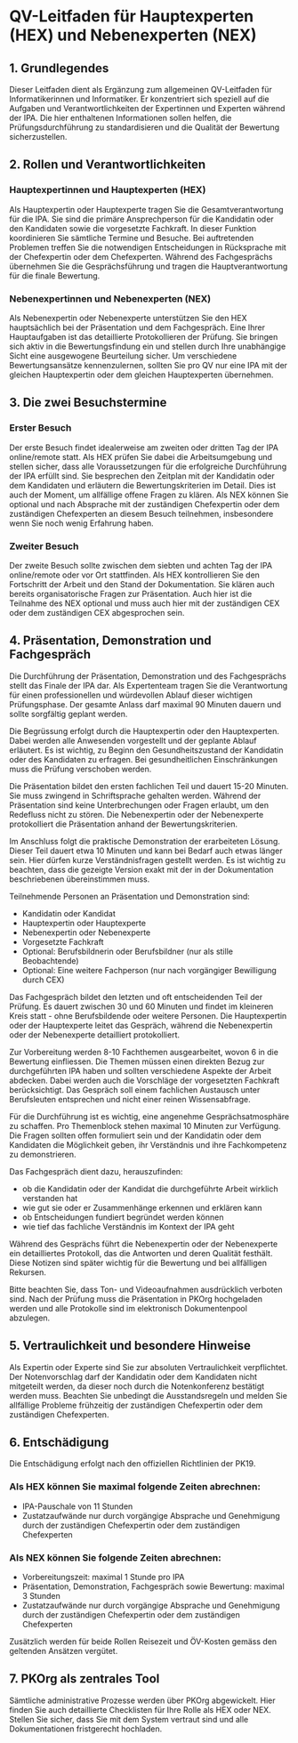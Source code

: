 # QV-Leitfaden für Hauptexperten (HEX) und Nebenexperten (NEX)

## 1. Grundlegendes

Dieser Leitfaden dient als Ergänzung zum allgemeinen QV-Leitfaden für Informatikerinnen und Informatiker. Er konzentriert sich speziell auf die Aufgaben und Verantwortlichkeiten der Expertinnen und Experten während der IPA. Die hier enthaltenen Informationen sollen helfen, die Prüfungsdurchführung zu standardisieren und die Qualität der Bewertung sicherzustellen.

## 2. Rollen und Verantwortlichkeiten

### Hauptexpertinnen und Hauptexperten (HEX)
Als Hauptexpertin oder Hauptexperte tragen Sie die Gesamtverantwortung für die IPA. Sie sind die primäre Ansprechperson für die Kandidatin oder den Kandidaten sowie die vorgesetzte Fachkraft. In dieser Funktion koordinieren Sie sämtliche Termine und Besuche. Bei auftretenden Problemen treffen Sie die notwendigen Entscheidungen in Rücksprache mit der Chefexpertin oder dem Chefexperten. Während des Fachgesprächs übernehmen Sie die Gesprächsführung und tragen die Hauptverantwortung für die finale Bewertung.

### Nebenexpertinnen und Nebenexperten (NEX)
Als Nebenexpertin oder Nebenexperte unterstützen Sie den HEX hauptsächlich bei der Präsentation und dem Fachgespräch. Eine Ihrer Hauptaufgaben ist das detaillierte Protokollieren der Prüfung. Sie bringen sich aktiv in die Bewertungsfindung ein und stellen durch Ihre unabhängige Sicht eine ausgewogene Beurteilung sicher. Um verschiedene Bewertungsansätze kennenzulernen, sollten Sie pro QV nur eine IPA mit der gleichen Hauptexpertin oder dem gleichen Hauptexperten übernehmen.

## 3. Die zwei Besuchstermine

### Erster Besuch
Der erste Besuch findet idealerweise am zweiten oder dritten Tag der IPA online/remote statt. Als HEX prüfen Sie dabei die Arbeitsumgebung und stellen sicher, dass alle Voraussetzungen für die erfolgreiche Durchführung der IPA erfüllt sind. Sie besprechen den Zeitplan mit der Kandidatin oder dem Kandidaten und erläutern die Bewertungskriterien im Detail. Dies ist auch der Moment, um allfällige offene Fragen zu klären. Als NEX können Sie optional und nach Absprache mit der zuständigen Chefexpertin oder dem zuständigen Chefexperten an diesem Besuch teilnehmen, insbesondere wenn Sie noch wenig Erfahrung haben.

### Zweiter Besuch
Der zweite Besuch sollte zwischen dem siebten und achten Tag der IPA online/remote oder vor Ort stattfinden. Als HEX kontrollieren Sie den Fortschritt der Arbeit und den Stand der Dokumentation. Sie klären auch bereits organisatorische Fragen zur Präsentation. Auch hier ist die Teilnahme des NEX optional und muss auch hier mit der zuständigen CEX oder dem zuständigen CEX abgesprochen sein.

## 4. Präsentation, Demonstration und Fachgespräch

Die Durchführung der Präsentation, Demonstration und des Fachgesprächs stellt das Finale der IPA dar. Als Expertenteam tragen Sie die Verantwortung für einen professionellen und würdevollen Ablauf dieser wichtigen Prüfungsphase. Der gesamte Anlass darf maximal 90 Minuten dauern und sollte sorgfältig geplant werden.

Die Begrüssung erfolgt durch die Hauptexpertin oder den Hauptexperten. Dabei werden alle Anwesenden vorgestellt und der geplante Ablauf erläutert. Es ist wichtig, zu Beginn den Gesundheitszustand der Kandidatin oder des Kandidaten zu erfragen. Bei gesundheitlichen Einschränkungen muss die Prüfung verschoben werden.

Die Präsentation bildet den ersten fachlichen Teil und dauert 15-20 Minuten. Sie muss zwingend in Schriftsprache gehalten werden. Während der Präsentation sind keine Unterbrechungen oder Fragen erlaubt, um den Redefluss nicht zu stören. Die Nebenexpertin oder der Nebenexperte protokolliert die Präsentation anhand der Bewertungskriterien.

Im Anschluss folgt die praktische Demonstration der erarbeiteten Lösung. Dieser Teil dauert etwa 10 Minuten und kann bei Bedarf auch etwas länger sein. Hier dürfen kurze Verständnisfragen gestellt werden. Es ist wichtig zu beachten, dass die gezeigte Version exakt mit der in der Dokumentation beschriebenen übereinstimmen muss.

Teilnehmende Personen an Präsentation und Demonstration sind:
- Kandidatin oder Kandidat
- Hauptexpertin oder Hauptexperte
- Nebenexpertin oder Nebenexperte
- Vorgesetzte Fachkraft
- Optional: Berufsbildnerin oder Berufsbildner (nur als stille Beobachtende)
- Optional: Eine weitere Fachperson (nur nach vorgängiger Bewilligung durch CEX)

Das Fachgespräch bildet den letzten und oft entscheidenden Teil der Prüfung. Es dauert zwischen 30 und 60 Minuten und findet im kleineren Kreis statt - ohne Berufsbildende oder weitere Personen. Die Hauptexpertin oder der Hauptexperte leitet das Gespräch, während die Nebenexpertin oder der Nebenexperte detailliert protokolliert.

Zur Vorbereitung werden 8-10 Fachthemen ausgearbeitet, wovon 6 in die Bewertung einfliessen. Die Themen müssen einen direkten Bezug zur durchgeführten IPA haben und sollten verschiedene Aspekte der Arbeit abdecken. Dabei werden auch die Vorschläge der vorgesetzten Fachkraft berücksichtigt. Das Gespräch soll einem fachlichen Austausch unter Berufsleuten entsprechen und nicht einer reinen Wissensabfrage.

Für die Durchführung ist es wichtig, eine angenehme Gesprächsatmosphäre zu schaffen. Pro Themenblock stehen maximal 10 Minuten zur Verfügung. Die Fragen sollten offen formuliert sein und der Kandidatin oder dem Kandidaten die Möglichkeit geben, ihr Verständnis und ihre Fachkompetenz zu demonstrieren.

Das Fachgespräch dient dazu, herauszufinden:
- ob die Kandidatin oder der Kandidat die durchgeführte Arbeit wirklich verstanden hat
- wie gut sie oder er Zusammenhänge erkennen und erklären kann
- ob Entscheidungen fundiert begründet werden können
- wie tief das fachliche Verständnis im Kontext der IPA geht

Während des Gesprächs führt die Nebenexpertin oder der Nebenexperte ein detailliertes Protokoll, das die Antworten und deren Qualität festhält. Diese Notizen sind später wichtig für die Bewertung und bei allfälligen Rekursen.

Bitte beachten Sie, dass Ton- und Videoaufnahmen ausdrücklich verboten sind. Nach der Prüfung muss die Präsentation in PKOrg hochgeladen werden und alle Protokolle sind im elektronisch Dokumentenpool abzulegen.

## 5. Vertraulichkeit und besondere Hinweise

Als Expertin oder Experte sind Sie zur absoluten Vertraulichkeit verpflichtet. Der Notenvorschlag darf der Kandidatin oder dem Kandidaten nicht mitgeteilt werden, da dieser noch durch die Notenkonferenz bestätigt werden muss. Beachten Sie unbedingt die Ausstandsregeln und melden Sie allfällige Probleme frühzeitig der zuständigen Chefexpertin oder dem zuständigen Chefexperten.

## 6. Entschädigung

Die Entschädigung erfolgt nach den offiziellen Richtlinien der PK19.

### Als HEX können Sie maximal folgende Zeiten abrechnen:
- IPA-Pauschale von 11 Stunden
- Zustatzaufwände nur durch vorgängige Absprache und Genehmigung durch der zuständigen Chefexpertin oder dem zuständigen Chefexperten

### Als NEX können Sie folgende Zeiten abrechnen:
- Vorbereitungszeit: maximal 1 Stunde pro IPA
- Präsentation, Demonstration, Fachgespräch sowie Bewertung: maximal 3 Stunden
- Zustatzaufwände nur durch vorgängige Absprache und Genehmigung durch der zuständigen Chefexpertin oder dem zuständigen Chefexperten

Zusätzlich werden für beide Rollen Reisezeit und ÖV-Kosten gemäss den geltenden Ansätzen vergütet.

## 7. PKOrg als zentrales Tool

Sämtliche administrative Prozesse werden über PKOrg abgewickelt. Hier finden Sie auch detaillierte Checklisten für Ihre Rolle als HEX oder NEX. Stellen Sie sicher, dass Sie mit dem System vertraut sind und alle Dokumentationen fristgerecht hochladen.